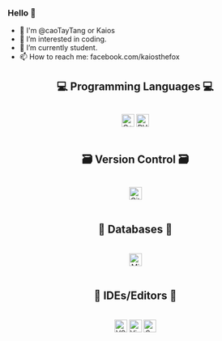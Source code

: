 ### Hello 👋
- 👋 I'm @caoTayTang or Kaios
- 👀 I’m interested in coding.
- 🌱 I’m currently student.
- 📫 How to reach me: facebook.com/kaiosthefox

<h2 align="center">💻 Programming Languages 💻</h2>
<br>
<div align="center">
    <div>
        <img src="https://img.shields.io/badge/c++-%2300599C.svg&logo=c%2B%2B&logoColor=white&style=plastic" alt="C++" height="25" />
        <img src="https://img.shields.io/badge/-PHP-777BB4?logo=php&logoColor=white&style=plastic" alt="PHP" height="25" />
    </div>
</div>
<br>

<h2 align="center">🗃 Version Control 🗃</h2>
<br>
<div align="center">
    <div>
        <img src="https://img.shields.io/badge/github-%23121011.svg&logo=github&logoColor=white&style=plastic" alt="Github" height="25" />
    </div>
<br>
  
<h2 align="center">💾 Databases 💾</h2>
<br>
<div align="center">
    <div>
        <img src="https://img.shields.io/badge/Microsoft%20SQL%20Sever-CC2927&logo=microsoft%20sql%20server&logoColor=white&style=plastic" alt="Micrsoft SQL" height="25" />
    </div>
<br>
  
<h2 align="center">🧰 IDEs/Editors 🧰</h2>
<br>
<div align="center">
    <div>
        <img src="https://img.shields.io/badge/Visual%20Studio%20Code-0078d7.svg&logo=visual-studio-code&logoColor=white&style=plastic" alt="VSCode" height="25" />
        <img src="https://img.shields.io/badge/Visual%20Studio-5C2D91.svg&logo=visual-studio&logoColor=white&style=plastic" alt="Visual studio" height="25" />
        <img src="https://img.shields.io/badge/Sublime%20Text-FF9800?logo=sublime-text&logoColor=white&style=plastic" alt="Sublime text" height="25" />
    </div>
</div>
<br>
 
 
  
  
  
  
  
